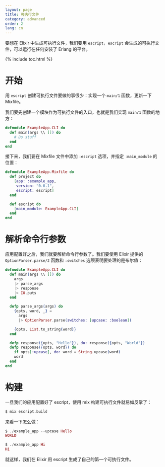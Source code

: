 ```yaml
---
layout: page
title: 可执行文件
category: advanced
order: 2
lang: cn
---
```


要想在 Elixir 中生成可执行文件，我们要用 `escript`，`escript` 会生成的可执行文件，可以运行在任何安装了 Erlang 的平台。

{% include toc.html %}

# 开始
用 `escript` 创建可执行文件要做的事很少：实现一个 `main/1` 函数，更新一下 Mixfile。

我们要先创建一个模块作为可执行文件的入口，也就是我们实现 `main/1` 函数的地方：

```elixir
defmodule ExampleApp.CLI do
  def main(args \\ []) do
    # Do stuff
  end
end
```

接下来，我们要在 Mixfile 文件中添加 `:escript` 选项，并指定 `:main_module` 的位置：

```elixir
defmodule ExampleApp.Mixfile do
  def project do
    [app: :example_app,
     version: "0.0.1",
     escript: escript]
  end

  def escript do
    [main_module: ExampleApp.CLI]
  end
end
```

# 解析命令行参数
应用配置好之后，我们就要解析命令行参数了。我们要使用 Elixir 提供的 `OptionParser.parse/2` 函数和 `:switches` 选项表明要处理的是布尔值：

```elixir
defmodule ExampleApp.CLI do
  def main(args \\ []) do
    args
    |> parse_args
    |> response
    |> IO.puts
  end

  defp parse_args(args) do
    {opts, word, _} =
      args
      |> OptionParser.parse(switches: [upcase: :boolean])

    {opts, List.to_string(word)}
  end

  defp response({opts, "Hello"}), do: response({opts, "World"})
  defp response({opts, word}) do
    if opts[:upcase], do: word = String.upcase(word)
    word
  end
end
```

# 构建
一旦我们的应用配置好了 escript，使用 mix 构建可执行文件就易如反掌了：

```elixir
$ mix escript.build
```

来看一下怎么做：

```elixir
$ ./example_app --upcase Hello
WORLD

$ ./example_app Hi
Hi
```

就这样，我们在 Elixir 用 escript 生成了自己的第一个可执行文件。
